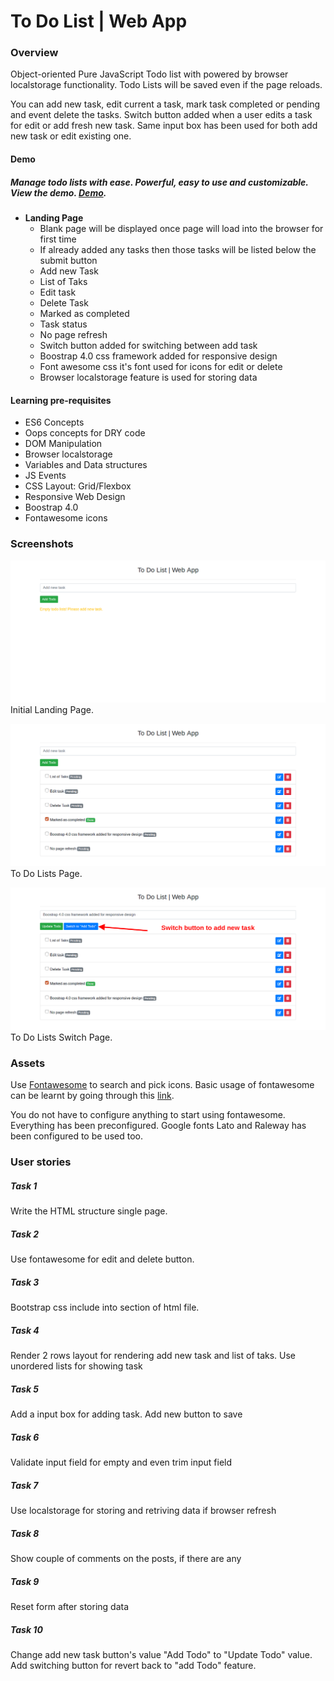 
# To Do List | Web App

### Overview
Object-oriented Pure JavaScript Todo list with powered by browser localstorage functionality. Todo Lists will be saved even if the page reloads.

You can add new task, edit current a task, mark task completed or pending and event delete the tasks. Switch button added when a user edits a task for edit or add fresh new task. Same input box has been used for both add new task or edit existing one.

#### Demo
##### Manage todo lists with ease. Powerful, easy to use and customizable. View the demo. [Demo](https://webgrapple.com/demos/todo/index.html).

#### 

- **Landing Page**
    - Blank page will be displayed once page will load into the browser for first time
    - If already added any tasks then those tasks will be listed below the submit button
    - Add new Task
    - List of Taks
    - Edit task
    - Delete Task
    - Marked as completed
    - Task status
    - No page refresh
    - Switch button added for switching between add task
    - Boostrap 4.0 css framework added for responsive design
    - Font awesome css it's font used for icons for edit or delete
    - Browser localstorage feature is used for storing data


#### Learning pre-requisites
- ES6 Concepts
- Oops concepts for DRY code
- DOM Manipulation
- Browser localstorage
- Variables and Data structures
- JS Events
- CSS Layout: Grid/Flexbox
- Responsive Web Design
- Boostrap 4.0
- Fontawesome icons

### Screenshots
![Initial Landing Page](./screenshots/initial-page.png?raw=true "Initial Landing Page")
Initial Landing Page.

![To Do Lists Page](./screenshots/todo-lists-page.png?raw=true "To Do Lists Page")
To Do Lists Page.

![To Do Lists Switch Page](./screenshots/todo-list-switch-page.png?raw=true "To Do Lists Switch Page")
To Do Lists Switch Page.

### Assets
Use [Fontawesome](https://fontawesome.com/icons) to search and pick icons. Basic usage of fontawesome can be learnt by going through this [link](https://fontawesome.com/how-to-use/on-the-web/referencing-icons/basic-use).

You do not have to configure anything to start using fontawesome. Everything has been preconfigured. Google fonts Lato and Raleway has been configured to be used too.

### User stories
##### Task 1
Write the HTML structure single page.

##### Task 2
Use fontawesome for edit and delete button.

##### Task 3
Bootstrap css include into section of html file.

##### Task 4
Render 2 rows layout for rendering add new task and list of taks.
Use unordered lists for showing task

##### Task 5
Add a input box for adding task. Add new button to save

##### Task 6
Validate input field for empty and even trim input field

##### Task 7
Use localstorage for storing and retriving data if browser refresh

##### Task 8
Show couple of comments on the posts, if there are any

##### Task 9
Reset form after storing data

##### Task 10
Change add new task button's value "Add Todo" to "Update Todo" value. Add switching button for revert back to "add Todo" feature.
